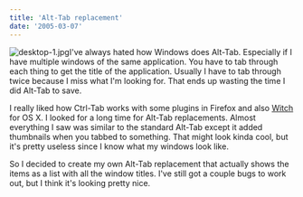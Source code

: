 ```yaml
---
title: 'Alt-Tab replacement'
date: '2005-03-07'
---
```


![desktop-1.jpg](/images/desktop-1.jpg)I've always hated how Windows does Alt-Tab. Especially if I have multiple windows of the same application. You have to tab through each thing to get the title of the application. Usually I have to tab through twice because I miss what I'm looking for. That ends up wasting the time I did Alt-Tab to save.

I really liked how Ctrl-Tab works with some plugins in Firefox and also [Witch](http://www.petermaurer.de/nasi.php?thema=witch&sprache=deutsch&kopf=labor) for OS X. I looked for a long time for Alt-Tab replacements. Almost everything I saw was similar to the standard Alt-Tab except it added thumbnails when you tabbed to something. That might look kinda cool, but it's pretty useless since I know what my windows look like.

So I decided to create my own Alt-Tab replacement that actually shows the items as a list with all the window titles. I've still got a couple bugs to work out, but I think it's looking pretty nice.
